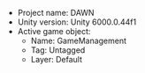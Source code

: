 <!-- UNITY CODE ASSIST INSTRUCTIONS START -->
- Project name: DAWN
- Unity version: Unity 6000.0.44f1
- Active game object:
  - Name: GameManagement
  - Tag: Untagged
  - Layer: Default
<!-- UNITY CODE ASSIST INSTRUCTIONS END -->